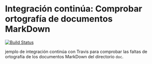 # Integración continúa: Comprobar ortografía de documentos MarkDown

[![Build Status](https://travis-ci.com/JuandiNoguera/ic-travis-diccionario.svg?branch=master)](https://travis-ci.org/JuandiNoguera/ic-travis-diccionario)

jemplo de integración continúa con Travis para comprobar las faltas de ortografía de los documentos MarkDown del directorio `doc`. 
